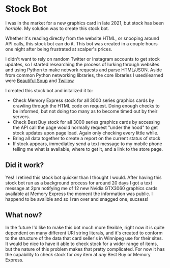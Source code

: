 # Stock Bot
 I was in the market for a new graphics card in late 2021, but stock has been *horrible*. My solution was to create this stock bot.
 
 Whether it's reading directly from the website HTML, or snooping around API calls, this stock bot can do it. This bot was created in a couple hours one night after being frustrated at scalper's prices. 
 
I didn't want to rely on random Twitter or Instagram accounts to get stock updates, so I started researching the process of lurking through websites and using Python to make network requests and parse HTML/JSON. Aside from common Python networking libraries, the core libraries I used/learned were [Beautiful Soup](https://www.crummy.com/software/BeautifulSoup/bs4/doc/) and [Twillow](https://www.twilio.com/docs)
 
 I created this stock bot and initalized it to:
 
 - Check Memory Express stock for all 3000 series graphics cards by crawling through the HTML code on request. Doing enough checks to be informed, but not doing too many as to become timed out by their servers.
 - Check Best Buy stock for all 3000 series graphics cards by accessing the API call the page would normally request "under the hood" to get stock updates upon page load. Again only checking every little while.
 - Bring all data together to create a report on the current status of stock
 - If stock appears, immediatley send a text message to my mobile phone telling me what is available, where to get it, and a link to the store page.

## Did it work?

Yes! I retired this stock bot quicker than I thought I would. After having this stock bot run as a background process for around 20 days I got a text message at 2pm notifying me of 12 new Nvidia GTX3060 graphics cards available at Memory Express the moment the information was public. I happend to be availble and so I ran over and snagged one, sucsess!

## What now?

In the future I'd like to make this bot much more flexible, right now it is quite dependent on many different URI string literals, and it's created to conform to the structure of the data that card seller's in Winnipeg use for their sites. It would be nice to have it able to check stock for a wider range of items, but the nature of this problem makes that pretty complicated. For now it has the capability to check stock for *any* item at *any* Best Buy or Memory Express.
